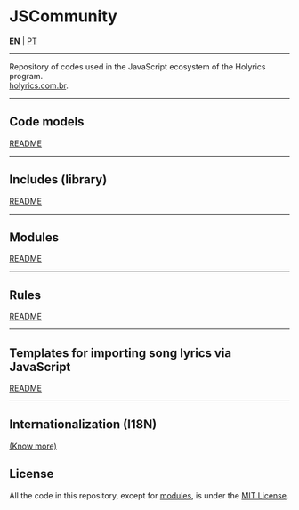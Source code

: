 # JSCommunity

**EN** | [PT](README.md)

---

Repository of codes used in the JavaScript ecosystem of the Holyrics program.<br>
[holyrics.com.br](https://holyrics.com.br).

---

## Code models

[README](https://github.com/holyrics/JSCommunity/tree/main/src/actions/README-en.md)

---

## Includes (library)

[README](https://github.com/holyrics/JSCommunity/tree/main/src/includes/README-en.md)

---

## Modules

[README](https://github.com/holyrics/JSCommunity/tree/main/src/modules/README-en.md)

---

## Rules

[README](https://github.com/holyrics/JSCommunity/tree/main/src/rules/README-en.md)

---

## Templates for importing song lyrics via JavaScript

[README](https://github.com/holyrics/JSCommunity/tree/main/src/importsongs/README-en.md)

---

## Internationalization (I18N)

[(Know more)](README_I18N-en.md)

## License

All the code in this repository, except for [modules](https://github.com/holyrics/JSCommunity/tree/main/src/modules/README-en.md), is under the [MIT License](https://github.com/holyrics/JSCommunity/tree/main/LICENSE.txt).<br>